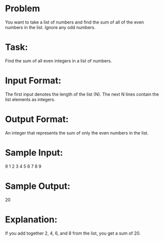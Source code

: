 # Problem
You want to take a list of numbers and find the sum of all of the even numbers in the list. Ignore any odd numbers.

# Task:
Find the sum of all even integers in a list of numbers.

# Input Format:
The first input denotes the length of the list (N). The next N lines contain the list elements as integers.

# Output Format:
An integer that represents the sum of only the even numbers in the list.

# Sample Input:
9
1
2
3
4
5
6
7
8
9

# Sample Output:
20

# Explanation:
If you add together 2, 4, 6, and 8 from the list, you get a sum of 20.